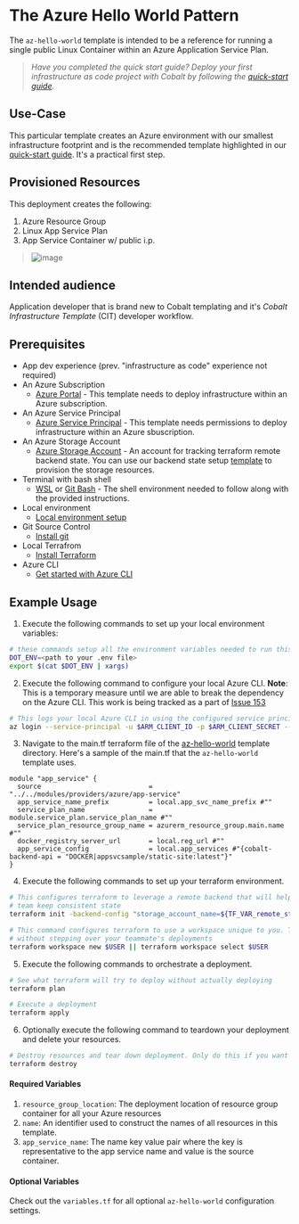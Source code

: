 # The Azure Hello World Pattern

The `az-hello-world` template is intended to be a reference for running a single public Linux Container within an Azure Application Service Plan.

> *Have you completed the quick start guide? Deploy your first infrastructure as code project with Cobalt by following the [quick-start guide](https://github.com/microsoft/cobalt/blob/master/docs/2_QUICK_START_GUIDE.md).*

## Use-Case

This particular template creates an Azure environment with our smallest infrastructure footprint and is the recommended template highlighted in our [quick-start guide](https://github.com/microsoft/cobalt/blob/master/docs/2_QUICK_START_GUIDE.md). It's a practical first step.

## Provisioned Resources

This deployment creates the following:

 1. Azure Resource Group
 2. Linux App Service Plan
 3. App Service Container w/ public i.p.

> ![image](https://user-images.githubusercontent.com/10041279/66533295-0fc64b80-ead8-11e9-96c0-ea5441cde854.png)

## Intended audience

Application developer that is brand new to Cobalt templating and it's *Cobalt Infrastructure Template* (CIT) developer workflow.

## Prerequisites

* App dev experience (prev. "infrastructure as code" experience not required)
* An Azure Subscription
  * [Azure Portal](https://portal.azure.com/) - This template needs to deploy infrastructure within an Azure subscription.
* An Azure Service Principal
  * [Azure Service Principal](https://docs.microsoft.com/en-us/azure/active-directory/develop/howto-create-service-principal-portal) - This template needs permissions to deploy infrastructure within an Azure sbuscription.
* An Azure Storage Account
  * [Azure Storage Account](https://docs.microsoft.com/en-us/azure/storage/common/storage-account-overview) - An account for tracking terraform remote backend state. You can use our backend state setup [template](../infra/templates/backend-state-setup/README.md) to provision the storage resources.
* Terminal with bash shell
  * [WSL](https://code.visualstudio.com/docs/remote/wsl) or [Git Bash](https://git-scm.com/downloads) - The shell environment needed to follow along with the provided instructions.
* Local environment
  * [Local environment setup](https://github.com/microsoft/cobalt/tree/master/test-harness#local-environment-setup)
* Git Source Control
  * [Install git](https://www.atlassian.com/git/tutorials/install-git)
* Local Terrafrom
  * [Install Terraform](https://learn.hashicorp.com/terraform/getting-started/install.html)
* Azure CLI
  * [Get started with Azure CLI](https://docs.microsoft.com/en-us/cli/azure/get-started-with-azure-cli?view=azure-cli-latest)

## Example Usage

1. Execute the following commands to set up your local environment variables:

```bash
# these commands setup all the environment variables needed to run this template
DOT_ENV=<path to your .env file>
export $(cat $DOT_ENV | xargs)
```

2. Execute the following command to configure your local Azure CLI. **Note**: This is a temporary measure until we are able to break the dependency on the Azure CLI. This work is being tracked as a part of [Issue 153](https://github.com/microsoft/cobalt/issues/153)

```bash
# This logs your local Azure CLI in using the configured service principal.
az login --service-principal -u $ARM_CLIENT_ID -p $ARM_CLIENT_SECRET --tenant $ARM_TENANT_ID
```

3. Navigate to the main.tf terraform file of the [az-hello-world](./main.tf) template directory. Here's a sample of the main.tf that the `az-hello-world` template uses.

```HCL
module "app_service" {
  source                           = "../../modules/providers/azure/app-service"
  app_service_name_prefix          = local.app_svc_name_prefix #""
  service_plan_name                = module.service_plan.service_plan_name #""
  service_plan_resource_group_name = azurerm_resource_group.main.name #""
  docker_registry_server_url       = local.reg_url #""
  app_service_config               = local.app_services #"{cobalt-backend-api = "DOCKER|appsvcsample/static-site:latest"}"
}
```

4. Execute the following commands to set up your terraform environment.

```bash
# This configures terraform to leverage a remote backend that will help you and your
# team keep consistent state
terraform init -backend-config "storage_account_name=${TF_VAR_remote_state_account}" -backend-config "container_name=${TF_VAR_remote_state_container}"

# This command configures terraform to use a workspace unique to you. This allows you to work
# without stepping over your teammate's deployments
terraform workspace new $USER || terraform workspace select $USER
```

5. Execute the following commands to orchestrate a deployment.

```bash
# See what terraform will try to deploy without actually deploying
terraform plan

# Execute a deployment
terraform apply
```

6. Optionally execute the following command to teardown your deployment and delete your resources.

```bash
# Destroy resources and tear down deployment. Only do this if you want to destroy your deployment.
terraform destroy
```

#### Required Variables

 1. `resource_group_location`: The deployment location of resource group container for all your Azure resources
 2. `name`: An identifier used to construct the names of all resources in this template.
 3. `app_service_name`: The name key value pair where the key is representative to the app service name and value is the source container.

#### Optional Variables

 Check out the `variables.tf` for all optional `az-hello-world` configuration settings.